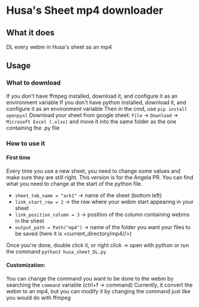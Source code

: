 # Husa's Sheet mp4 downloader

## What it does
DL every webm in Husa's sheet as an mp4

## Usage
### What to download
If you don't have ffmpeg installed, download it, and configure it as an environment variable
If you don't have python installed, download it, and configure it as an environment variable
Then in the cmd, use `pip install openpyxl`
Download your sheet from google sheet: `File` → `Download` → `Microsoft Excel (.xlsx)` and move it into the same folder as the one containing the .py file

### How to use it
#### First time
Every time you use a new sheet, you need to change some values and make sure they are still right. This version is for the Angela PR. 
You can find what you need to change at the start of the python file.

- `sheet_tab_name = "ark1"`  -> name of the sheet (bottom left)
- `link_start_row = 2` -> the row where your webm start appearing in your sheet
- `link_position_column = 3`  -> position of the column containing webms in the sheet
- `output_path = Path("mp4")` -> name of the folder you want your files to be saved (here it is <current_directory/mp4//>)

Once you're done, double click it, or right click -> open with python
or run the command `python3 husa_sheet_DL.py`

#### Customization:

You can change the command you want to be done to the webm by searching the `command` variable (ctrl+f -> command)
Currently, it convert the webm to an mp4, but you can modify it by changing the command just like you would do with ffmpeg
